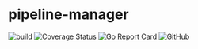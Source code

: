 # pipeline-manager

[![build](https://github.com/TovarischSuhov/pipelines-manager/actions/workflows/ci.yml/badge.svg)](https://github.com/TovarischSuhov/pipelines-manager/actions/workflows/ci.yml) [![Coverage Status](https://coveralls.io/repos/github/TovarischSuhov/pipelines-manager/badge.svg?branch=master)](https://coveralls.io/github/TovarischSuhov/pipelines-manager?branch=master) [![Go Report Card](https://goreportcard.com/badge/github.com/TovarischSuhov/pipelines-manager)](https://goreportcard.com/report/github.com/TovarischSuhov/pipelines-manager) [![GitHub](https://img.shields.io/github/license/TovarischSuhov/pipelines-manager)](https://img.shields.io/github/license/TovarischSuhov/pipelines-manager)

